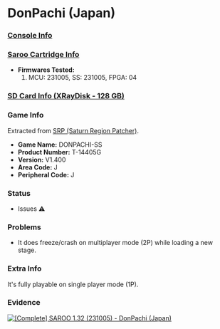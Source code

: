 # DonPachi (Japan)

### [Console Info](../../../../../Info/Consoles/VA13/README.md)

### [Saroo Cartridge Info](../../../../../Info/Cartridges/RetroGameParadiseStore/1.32F/README.md)

- <b>Firmwares Tested:</b>
  1. MCU: 231005, SS: 231005, FPGA: 04

### [SD Card Info (XRayDisk - 128 GB)](../../../../../Info/SdCards/XRayDisk/128GB/fat32/README.md)

### Game Info

Extracted from [SRP (Saturn Region Patcher)](https://segaxtreme.net/resources/saturn-region-patcher.81/download).

- <b>Game Name:</b> DONPACHI-SS
- <b>Product Number:</b> T-14405G
- <b>Version:</b> V1.400
- <b>Area Code:</b> J
- <b>Peripheral Code:</b> J

### Status

- Issues :warning:

### Problems

- It does freeze/crash on multiplayer mode (2P) while loading a new stage.

### Extra Info

It's fully playable on single player mode (1P).

### Evidence

[![[Complete] SAROO 1.32 (231005) - DonPachi (Japan)](https://img.youtube.com/vi/XKBpFywzsWk/0.jpg)](https://www.youtube.com/watch?v=XKBpFywzsWk)

